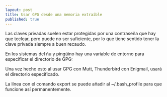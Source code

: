 ```yaml
---
layout: post
title: Usar GPG desde una memoria extraíble
published: true
---
```


Las claves privadas suelen estar protegidas por una contraseña que hay que teclear, pero puede no ser suficiente, por lo que tiene sentido tener la clave privada siempre a buen recaudo.

En los sistemas del ñu y pingüino hay una variable de entorno para especificar el directorio de GPG:

Una vez hecho esto al usar GPG con Mutt, Thunderbird con Enigmail, usará el directorio especificado.

La línea con el comando export se puede añadir al ~/.bash_profile para que funcione así permanentemente.
